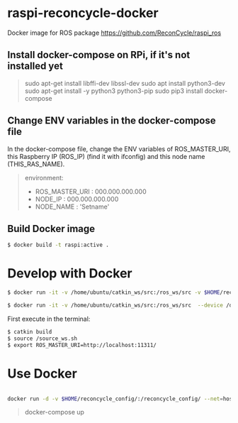 # raspi-reconcycle-docker

Docker image for ROS package https://github.com/ReconCycle/raspi_ros

## Install docker-compose on RPi, if it's not installed yet

> sudo apt-get install libffi-dev libssl-dev
> sudo apt install python3-dev
> sudo apt-get install -y python3 python3-pip
> sudo pip3 install docker-compose

## Change ENV variables in the docker-compose file

In the docker-compose file, change the ENV variables of ROS\_MASTER\_URI, this Raspberry IP (ROS\_IP) (find it with ifconfig) and this node name (THIS\_RAS\_NAME).

>environment:
>- ROS_MASTER_URI : 000.000.000.000
>- NODE_IP : 000.000.000.000
>- NODE_NAME : 'Setname'


## Build Docker image

```sh
$ docker build -t raspi:active .
```


# Develop with Docker

```sh 
$ docker run -it -v /home/ubuntu/catkin_ws/src:/ros_ws/src -v $HOME/reconcycle_config/:/reconcycle_config/ --device /dev/mem --net=host --privileged --name ros1_devel raspi:active bash
```

```sh 
$ docker run -it -v /home/ubuntu/catkin_ws/src:/ros_ws/src  --device /dev/mem --net=host --privileged --name ros1_devel raspi:active bash
```

First execute in the terminal:

```sh
$ catkin build
$ source /source_ws.sh
$ export ROS_MASTER_URI=http://localhost:11311/
```

# Use Docker

```sh

docker run -d -v $HOME/reconcycle_config/:/reconcycle_config/ --net=host --device /dev/mem --privileged --name ros1_active raspi:active

```

> docker-compose up





